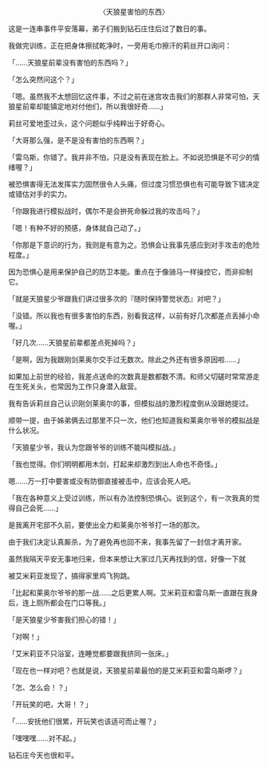 <p align="center">〈天狼星害怕的东西〉</p>

这是一连串事件平安落幕，弟子们搬到钻石庄住后过了数日的事。

我做完训练，正在把身体擦拭乾净时，一旁用毛巾擦汗的莉丝开口询问：

「……天狼星前辈没有害怕的东西吗？」

「怎么突然问这个？」

「嗯。虽然我不太想回忆这件事，不过之前在迷宫攻击我们的那群人非常可怕，天狼星前辈却能镇定地对付他们，所以我很好奇……」

莉丝可爱地歪过头，这个问题似乎纯粹出于好奇心。

「大哥那么强，是不是没有害怕的东西啊？」

「雷乌斯，你错了。我并非不怕，只是没有表现在脸上。不如说恐惧是不可少的情绪喔？」

被恐惧害得无法发挥实力固然很令人头痛，但过度习惯恐惧也有可能导致下错决定或错估对手的实力。

「你跟我进行模拟战时，偶尔不是会拚死命躲过我的攻击吗？」

「嗯！有种不好的预感，身体就自己动了。」

「你那是下意识的行为，我则是有意为之。恐惧会让我事先感应到对手攻击的危险程度。」

因为恐惧心是用来保护自己的防卫本能。重点在于像骑马一样操控它，而非抑制它。

「就是天狼星少爷跟我们讲过很多次的『随时保持警觉状态』对吧？」

「没错。所以我也有很多害怕的东西，别看我这样，以前有好几次都差点丢掉小命喔。」

「好几次……天狼星前辈都差点死掉吗？」

「是啊，因为我跟刚剑莱奥尔交手过无数次。除此之外还有很多原因啦……」

如果加上前世的经验，我差点送命的次数真是数都数不清。和师父切磋时常常游走在生死关头，也常因为工作只身潜入敌营。

我有告诉莉丝自己认识刚剑莱奥尔的事，但模拟战的激烈程度倒从没跟她提过。

顺带一提，由于姊弟俩去过那里不只一次，他们也知道我和莱奥尔爷爷的模拟战是什么状况。

「天狼星少爷，我认为您跟爷爷的训练不能叫模拟战。」

「我也觉得。你们明明都用木剑，打起来却激烈到出人命也不奇怪。」

嗯……万一打中要害或没有防御直接被击中，应该会死人吧。

「我在各种意义上受过训练，所以有办法控制恐惧心。说到这个，有一次我真的觉得自己会死……」

是我离开宅邸不久前，要使出全力和莱奥尔爷爷打一场的那次。

由于我们决定认真厮杀，为了避免再也回不来，我事先留了一封信才离开家。

虽然我隔天平安无事地归来，但本来想让大家过几天再找到的信，好像一下就

被艾米莉亚发现了，搞得家里鸡飞狗跳。

「比起和莱奥尔爷爷的那一战……之后更累人啊。艾米莉亚和雷乌斯一直跟在我身后，连上厕所都会在门口等我。」

「是天狼星少爷害我们担心的错！」

「对啊！」

「艾米莉亚不只浴室，连睡觉都要跟我挤同一张床。」

「现在也一样对吧？也就是说，天狼星前辈最怕的是艾米莉亚和雷乌斯啰？」

「怎、怎么会！？」

「开玩笑的吧，大哥！？」

「……安抚他们很累，开玩笑也该适可而止喔？」

「嘿嘿嘿……对不起。」

钻石庄今天也很和平。

